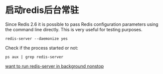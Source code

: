 # 启动redis后台常驻

Since Redis 2.6 it is possible to pass Redis configuration parameters using the command line directly. This is very useful for testing purposes.

    redis-server --daemonize yes
Check if the process started or not:

    ps aux | grep redis-server

[want to run redis-server in background nonstop](https://stackoverflow.com/questions/24221449/want-to-run-redis-server-in-background-nonstop)
